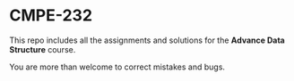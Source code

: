 # CMPE-232

This repo includes all the assignments and solutions for the **Advance Data Structure** course.

You are more than welcome to correct mistakes and bugs.
